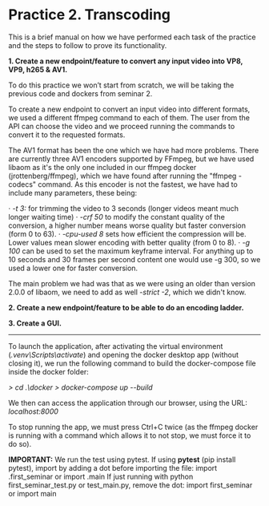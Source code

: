 # Practice 2. Transcoding

This is a brief manual on how we have performed each task of the practice and the steps to follow to prove its functionality.

**1. Create a new endpoint/feature to convert any input video into VP8, VP9, h265 & AV1.**

To do this practice we won’t start from scratch, we will be taking the previous code and dockers from seminar 2. 

To create a new endpoint to convert an input video into different formats, we used a different ffmpeg command to each of them. The user from the API can choose the video and we proceed running the commands to convert it to the requested formats. 

The AV1 format has been the one which we have had more problems. There are currently three AV1 encoders supported by FFmpeg, but we have used libaom as it's the only one included in our ffmpeg docker (jrottenberg/ffmpeg), which we have found after running the "ffmpeg -codecs" command. As this encoder is not the fastest, we have had to include many parameters, these being:

· *-t 3:* for trimming the video to 3 seconds (longer videos meant much longer waiting time)
· *-crf 50* to modify the constant quality of the conversion, a higher number means worse quality but faster conversion (form 0 to 63).
· *-cpu-used 8* sets how efficient the compression will be. Lower values mean slower encoding with better quality (from 0 to 8).
· *-g 100* can be used to set the maximum keyframe interval. For anything up to 10 seconds and 30 frames per second content one would use -g 300, so we used a lower one for faster conversion.

The main problem we had was that as we were using an older than version 2.0.0 of libaom, we need to add as well *-strict -2*, which we didn't know.

**2. Create a new endpoint/feature to be able to do an encoding ladder.**

**3. Create a GUI.**

----------------------------------------------------------------

To launch the application, after activating the virtual environment (*.venv\Scripts\activate*) and opening the docker desktop app (without closing it), we run the following command to build the docker-compose file inside the docker folder: 

*> cd .\docker*
*> docker-compose up --build*

We then can access the application through our browser, using the URL: *localhost:8000*

To stop running the app, we must press Ctrl+C twice (as the ffmpeg docker is running with a command which allows it to not stop, we must force it to do so).

**IMPORTANT:**
We run the test using pytest.
If using **pytest** (pip install pytest), import by adding a dot before importing the file: import .first_seminar or import .main
If just running with python first_seminar_test.py or test_main.py, remove the dot: import first_seminar or import main
